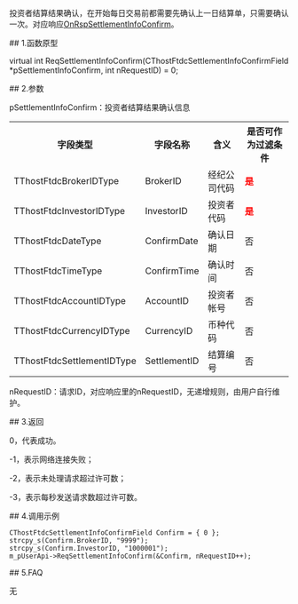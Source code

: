 <p>投资者结算结果确认，在开始每日交易前都需要先确认上一日结算单，只需要确认一次。对应响应<a href="../../CTHOSTFTDCTRADERAPI/ONRSPSETTLEMENTINFOCONFIRM/">OnRspSettlementInfoConfirm</a>。</p>
<span class="anchor" id="a37296ea-a463-4843-b2f5-3852f1d1c2f7"></span>
## 1.函数原型
<p>virtual int ReqSettlementInfoConfirm(CThostFtdcSettlementInfoConfirmField *pSettlementInfoConfirm, int nRequestID) = 0;</p>
<span class="anchor" id="de991934-b913-403c-b5c9-73befc448f77"></span>
## 2.参数
<p>pSettlementInfoConfirm：投资者结算结果确认信息</p>
<table><tr><th style="TEXT-ALIGN: center;">字段类型</th><th style="TEXT-ALIGN: center;">字段名称</th><th style="TEXT-ALIGN: center;">含义</th><th style="TEXT-ALIGN: center;">是否可作为过滤条件</th></tr><tr><td style="TEXT-ALIGN: left;">TThostFtdcBrokerIDType</td>
<td style="TEXT-ALIGN: left;">BrokerID</td>
<td style="TEXT-ALIGN: left;">经纪公司代码</td>
<td style="TEXT-ALIGN: left;"><strong><font color="#FF0000">是</font></strong></td>
</tr>
<tr><td style="TEXT-ALIGN: left;">TThostFtdcInvestorIDType</td>
<td style="TEXT-ALIGN: left;">InvestorID</td>
<td style="TEXT-ALIGN: left;">投资者代码</td>
<td style="TEXT-ALIGN: left;"><strong><font color="#FF0000">是</font></strong></td>
</tr>
<tr><td style="TEXT-ALIGN: left;">TThostFtdcDateType</td>
<td style="TEXT-ALIGN: left;">ConfirmDate</td>
<td style="TEXT-ALIGN: left;">确认日期</td>
<td style="TEXT-ALIGN: left;">否</td>
</tr>
<tr><td style="TEXT-ALIGN: left;">TThostFtdcTimeType</td>
<td style="TEXT-ALIGN: left;">ConfirmTime</td>
<td style="TEXT-ALIGN: left;">确认时间</td>
<td style="TEXT-ALIGN: left;">否</td>
</tr>
<tr><td style="TEXT-ALIGN: left;">TThostFtdcAccountIDType</td>
<td style="TEXT-ALIGN: left;">AccountID</td>
<td style="TEXT-ALIGN: left;">投资者帐号</td>
<td style="TEXT-ALIGN: left;">否</td>
</tr>
<tr><td style="TEXT-ALIGN: left;">TThostFtdcCurrencyIDType</td>
<td style="TEXT-ALIGN: left;">CurrencyID</td>
<td style="TEXT-ALIGN: left;">币种代码</td>
<td style="TEXT-ALIGN: left;">否</td>
</tr>
<tr><td style="TEXT-ALIGN: left;">TThostFtdcSettlementIDType</td>
<td style="TEXT-ALIGN: left;">SettlementID</td>
<td style="TEXT-ALIGN: left;">结算编号</td>
<td style="TEXT-ALIGN: left;">否</td>
</tr>
</table>
<p>nRequestID：请求ID，对应响应里的nRequestID，无递增规则，由用户自行维护。</p>
<span class="anchor" id="dcdbe12d-ecc1-4eec-87de-463679a7d146"></span>
## 3.返回
<p>0，代表成功。</p>
<p>-1，表示网络连接失败；</p>
<p>-2，表示未处理请求超过许可数；</p>
<p>-3，表示每秒发送请求数超过许可数。</p>
<span class="anchor" id="4640cb07-6eb3-4bd1-a3df-a1cea0b99cf9"></span>
## 4.调用示例
<pre><code>CThostFtdcSettlementInfoConfirmField Confirm = { 0 };
strcpy_s(Confirm.BrokerID, "9999"); 
strcpy_s(Confirm.InvestorID, "1000001");
m_pUserApi-&gt;ReqSettlementInfoConfirm(&amp;Confirm, nRequestID++);
</code></pre>
<span class="anchor" id="d6556628-34e8-44ec-82af-769d4b29a9a4"></span>
## 5.FAQ
<p>无</p>
